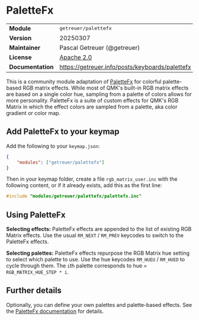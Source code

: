 # PaletteFx

<table>
<tr><td><b>Module</b></td><td><tt>getreuer/palettefx</tt></td></tr>
<tr><td><b>Version</b></td><td>20250307</td></tr>
<tr><td><b>Maintainer</b></td><td>Pascal Getreuer (@getreuer)</td></tr>
<tr><td><b>License</b></td><td><a href="../LICENSE.txt">Apache 2.0</a></td></tr>
<tr><td><b>Documentation</b></td><td>
<a href="https://getreuer.info/posts/keyboards/palettefx">https://getreuer.info/posts/keyboards/palettefx</a>
</td></tr>
</table>

This is a community module adaptation of
[PaletteFx](https://getreuer.info/posts/keyboards/palettefx) for colorful
palette-based RGB matrix effects. While most of QMK's built-in RGB matrix
effects are based on a single color hue, sampling from a palette of colors
allows for more personality. PaletteFx is a suite of custom effects for QMK's
RGB Matrix in which the effect colors are sampled from a palette, aka color
gradient or color map.


## Add PaletteFx to your keymap

Add the following to your `keymap.json`:

```json
{
    "modules": ["getreuer/palettefx"]
}
```

Then in your keymap folder, create a file `rgb_matrix_user.inc` with the
following content, or if it already exists, add this as the first line:

```c
#include "modules/getreuer/palettefx/palettefx.inc"
```

## Using PaletteFx

**Selecting effects:** PaletteFx effects are appended to the list of existing
RGB Matrix effects. Use the usual `RM_NEXT` / `RM_PREV` keycodes to switch to
the PaletteFx effects.

**Selecting palettes:** PaletteFx effects repurpose the RGB Matrix hue setting to
select which palette to use. Use the hue keycodes `RM_HUEU` / `RM_HUED` to cycle
through them. The `i`th palette corresponds to hue = `RGB_MATRIX_HUE_STEP * i`.


## Further details

Optionally, you can define your own palettes and palette-based effects. See the
[PaletteFx documentation](https://getreuer.info/posts/keyboards/palettefx) for
details.

